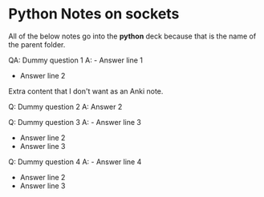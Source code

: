 # Python Notes on sockets
All of the below notes go into the **python** deck because that is the name of the parent folder.

QA: Dummy question 1
A: - Answer line 1
- Answer line 2

Extra content that I don't want as an Anki note.

Q: Dummy question 2
A: Answer 2

Q: Dummy question 3
A: - Answer line 3
- Answer line 2
- Answer line 3

Q: Dummy question 4
A: - Answer line 4
- Answer line 2
- Answer line 3